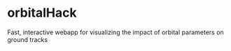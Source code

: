# orbitalHack
Fast, interactive webapp for visualizing the impact of orbital parameters on ground tracks
